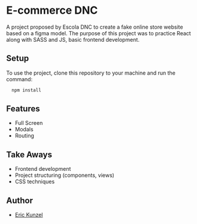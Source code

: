 # E-commerce DNC

A project proposed by Escola DNC to create a fake online store website based on a figma model.
The purpose of this project was to practice React along with SASS and JS, basic frontend development.


## Setup

To use the project, clone this repository to your machine and run the command:

```bash
  npm install
```

## Features

- Full Screen
- Modals
- Routing

## Take Aways

- Frontend development
- Project structuring (components, views)
- CSS techniques


## Author

- [Eric Kunzel](https://www.github.com/kunzeleric)

